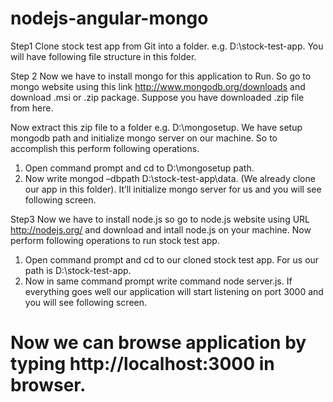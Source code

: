 nodejs-angular-mongo
====================

Step1 Clone stock test app from Git into a folder. e.g. D:\stock-test-app. You will have following file structure in this folder.


Step 2 Now we have to install mongo for this application to Run. So go to mongo website using this link http://www.mongodb.org/downloads and download .msi or .zip package. Suppose you have downloaded .zip file from here.

Now extract this zip file to a folder e.g. D:\mongosetup. We have setup mongodb path and initialize mongo server on our machine. So to accomplish this perform following operations.

1)	Open command prompt and cd to D:\mongosetup path.
2)	Now write mongod –dbpath D:\stock-test-app\data. (We already clone our app in this folder). It’ll initialize mongo server for us and you will see following screen.


Step3 Now we have to install node.js so go to node.js website using URL http://nodejs.org/ and download and intall node.js on your machine. Now perform following operations to run stock test app.

1)	Open command prompt and cd to our cloned stock test app. For us our path is D:\stock-test-app.
2)	Now in same command prompt write command node server.js. If everything goes well our application will start listening on port 3000 and you will see following screen.

Now we can browse application by typing http://localhost:3000 in browser.
============================================================================
